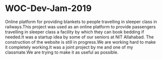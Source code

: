 # WOC-Dev-Jam-2019
Online platform for providing blankets to people travelling in sleeper class in railways.This project was used as an online platform to 
provide passengers travelling in sleeper class a facility by which they can book bedding if needed.It was a startup idea by some of our
seniors at NIT Allahabad. The construction of the website is still in progress.We are working hard to make it completely working.It was a
joint project by me and one of my classmate.We are trying to make it as useful as possible.
